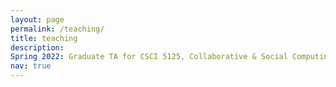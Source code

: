 ```yaml
---
layout: page
permalink: /teaching/
title: teaching
description: 
Spring 2022: Graduate TA for CSCI 5125, Collaborative & Social Computing
nav: true
---
```


<!-- For now, this page is assumed to be a static description of your courses. You can convert it to a collection similar to `_projects/` so that you can have a dedicated page for each course.

Organize your courses by years, topics, or universities, however you like! -->
